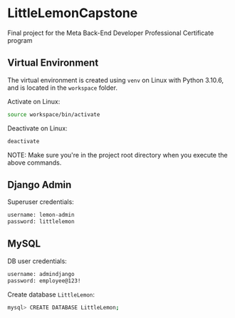 # LittleLemonCapstone
Final project for the Meta Back-End Developer Professional Certificate program

## Virtual Environment

The virtual environment is created using `venv` on Linux with Python 3.10.6, and is located in the `workspace` folder.

Activate on Linux:
```bash
source workspace/bin/activate
```

Deactivate on Linux:
```bash
deactivate
```

NOTE: Make sure you're in the project root directory when you execute the above commands.

## Django Admin

Superuser credentials:

```bash
username: lemon-admin
password: littlelemon
```

## MySQL

DB user credentials:

```bash
username: admindjango
password: employee@123!
```

Create database `LittleLemon`:

```bash
mysql> CREATE DATABASE LittleLemon;
```